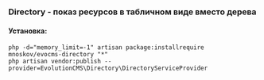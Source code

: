 ### Directory - показ ресурсов в табличном виде вместо дерева

#### Установка:
```
php -d="memory_limit=-1" artisan package:installrequire mnoskov/evocms-directory "*"
php artisan vendor:publish --provider=EvolutionCMS\Directory\DirectoryServiceProvider
```
